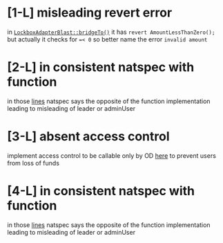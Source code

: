 # [1-L] misleading revert error
in [`LockboxAdapterBlast::bridgeTo()`](https://github.com/code-423n4/2024-04-renzo/blob/1c7cc4e632564349b204b4b5e5f494c9b0bc631d/contracts\Bridge\Connext\integration\LockboxAdapterBlast.sol#L56-L67) it has `revert AmountLessThanZero();` but actually it checks for `=< 0` so better name the error `invalid amount`

# [2-L] in consistent natspec with function
in those [lines](https://github.com/code-423n4/2024-04-renzo/blob/1c7cc4e632564349b204b4b5e5f494c9b0bc631d/contracts\Bridge\L2\PriceFeed\ConnextReceiver.sol#L110-L123) natspec says the opposite of the function implementation leading to misleading of leader or adminUser

# [3-L] absent access control
implement access control to be callable only by OD [here](https://github.com/code-423n4/2024-04-renzo/blob/1c7cc4e632564349b204b4b5e5f494c9b0bc631d/contracts\Deposits\DepositQueue.sol#L152-L156) to prevent users from loss of funds 

# [4-L] in consistent natspec with function
in those [lines](https://github.com/code-423n4/2024-04-renzo/blob/1c7cc4e632564349b204b4b5e5f494c9b0bc631d/contracts\Bridge\L2\PriceFeed\CCIPReceiver.sol#L117-L127) natspec says the opposite of the function implementation leading to misleading of leader or adminUser